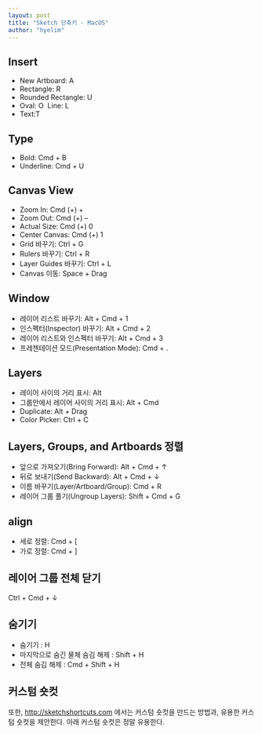 ```yaml
---
layout: post
title: "Sketch 단축키 - MacOS"
author: "hyelim"
---
```


## Insert <br>
- New Artboard: A  
- Rectangle: R  
- Rounded Rectangle: U  
- Oval: O  Line: L  
- Text:T

## Type
- Bold: Cmd + B  
- Underline: Cmd + U

## Canvas View
- Zoom In: Cmd (+) +  
- Zoom Out: Cmd (+) –  
- Actual Size: Cmd (+) 0  
- Center Canvas: Cmd (+) 1  
- Grid 바꾸기: Ctrl + G  
- Rulers 바꾸기: Ctrl + R 
- Layer Guides 바꾸기: Ctrl + L  
- Canvas 이동: Space + Drag

## Window
- 레이어 리스트 바꾸기: Alt + Cmd + 1  
- 인스펙터(Inspector) 바꾸기: Alt + Cmd + 2  
- 레이어 리스트와 인스펙터 바꾸기: Alt + Cmd + 3  
- 프레젠테이션 모드(Presentation Mode): Cmd + .

## Layers
- 레이어 사이의 거리 표시: Alt  
- 그룹안에서 레이어 사이의 거리 표시: Alt + Cmd  
- Duplicate: Alt + Drag  
- Color Picker: Ctrl + C

## Layers, Groups, and Artboards 정렬
- 앞으로 가져오기(Bring Forward): Alt + Cmd + ↑  
- 뒤로 보내기(Send Backward): Alt + Cmd + ↓  
- 이름 바꾸기(Layer/Artboard/Group): Cmd + R  
- 레이어 그룹 풀기(Ungroup Layers): Shift + Cmd + G

## align
- 세로 정렬: Cmd + [
- 가로 정렬: Cmd + ]

## 레이어 그룹 전체 닫기
Ctrl + Cmd + ↓  

## 숨기기
- 숨기기 : H
- 마지막으로 숨긴 물체 숨김 해제 : Shift + H
- 전체 숨김 해제 : Cmd + Shift + H

## 커스텀 숏컷
또한, http://sketchshortcuts.com 에서는 커스텀 숏컷을 만드는 방법과, 유용한 커스텀 숏컷을 제안한다.
아래 커스텀 숏컷은 정말 유용한다.
